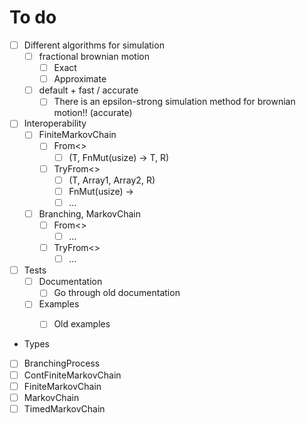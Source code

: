 # To do

- [ ] Different algorithms for simulation
  - [ ] fractional brownian motion
    - [ ] Exact
    - [ ] Approximate
  - [ ] default + fast / accurate
    - [ ] There is an epsilon-strong simulation method for brownian motion!! (accurate)
- [ ] Interoperability
  - [ ] FiniteMarkovChain
    - [ ] From<>
      - [ ] (T, FnMut(usize) -> T, R)
    - [ ] TryFrom<>
      - [ ] (T, Array1<T>, Array2<T>, R)
      - [ ] FnMut(usize) -> 
      - [ ] ... 
  - [ ] Branching, MarkovChain
    - [ ] From<>
      - [ ] ... 
    - [ ] TryFrom<>
      - [ ] ...  
- [ ] Tests
  - [ ] Documentation
    - [ ] Go through old documentation
  - [ ] Examples
    - [ ] Old examples



- Types

- [ ] BranchingProcess	
- [ ] ContFiniteMarkovChain	
- [ ] FiniteMarkovChain
- [ ] MarkovChain
- [ ] TimedMarkovChain